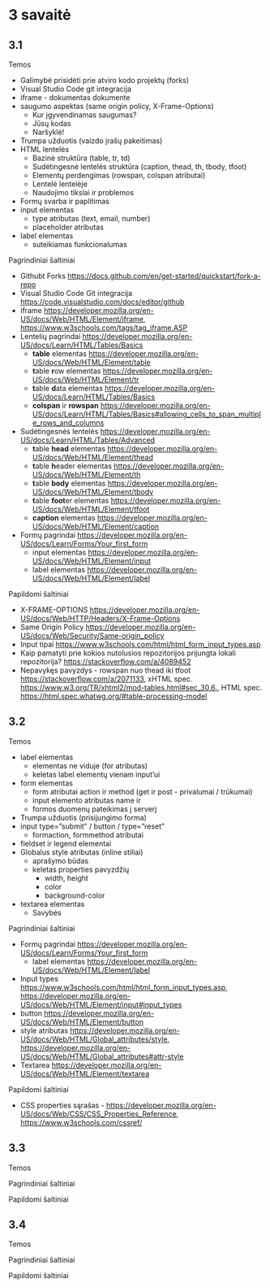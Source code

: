 # 3 savaitė

## 3.1

Temos

-   Galimybė prisidėti prie atviro kodo projektų (forks)
-   Visual Studio Code git integracija
-   iframe - dokumentas dokumente
-   saugumo aspektas (same origin policy, X-Frame-Options)
    -   Kur įgyvendinamas saugumas?
    -   Jūsų kodas
    -   Naršyklė!
-   Trumpa užduotis (vaizdo įrašų pakeitimas)
-   HTML lentelės
    -   Bazinė struktūra (table, tr, td)
    -   Sudėtingesnė lentelės struktūra (caption, thead, th, tbody, tfoot)
    -   Elementų perdengimas (rowspan, colspan atributai)
    -   Lentelė lentelėje
    -   Naudojimo tikslai ir problemos
-   Formų svarba ir paplitimas
-   input elementas
    -   type atributas (text, email, number)
    -   placeholder atributas
-   label elementas
    -   suteikiamas funkcionalumas

Pagrindiniai šaltiniai

-   Githubt Forks <https://docs.github.com/en/get-started/quickstart/fork-a-repo>
-   Visual Studio Code Git integracija <https://code.visualstudio.com/docs/editor/github>
-   iframe <https://developer.mozilla.org/en-US/docs/Web/HTML/Element/iframe>, <https://www.w3schools.com/tags/tag_iframe.ASP>
-   Lentelių pagrindai <https://developer.mozilla.org/en-US/docs/Learn/HTML/Tables/Basics>
    -   **table** elementas <https://developer.mozilla.org/en-US/docs/Web/HTML/Element/table>
    -   **t**able **r**ow elementas <https://developer.mozilla.org/en-US/docs/Web/HTML/Element/tr>
    -   **t**able **d**ata elementas <https://developer.mozilla.org/en-US/docs/Learn/HTML/Tables/Basics>
    -   **colspan** ir **rowspan** <https://developer.mozilla.org/en-US/docs/Learn/HTML/Tables/Basics#allowing_cells_to_span_multiple_rows_and_columns>
-   Sudėtingesnės lentelės <https://developer.mozilla.org/en-US/docs/Learn/HTML/Tables/Advanced>
    -   **t**able **head** elementas <https://developer.mozilla.org/en-US/docs/Web/HTML/Element/thead>
    -   **t**able **h**eader elementas <https://developer.mozilla.org/en-US/docs/Web/HTML/Element/th>
    -   **t**able **body** elementas <https://developer.mozilla.org/en-US/docs/Web/HTML/Element/tbody>
    -   **t**able **foot**er elementas <https://developer.mozilla.org/en-US/docs/Web/HTML/Element/tfoot>
    -   **caption** elementas <https://developer.mozilla.org/en-US/docs/Web/HTML/Element/caption>
-   Formų pagrindai <https://developer.mozilla.org/en-US/docs/Learn/Forms/Your_first_form>
    -   input elementas <https://developer.mozilla.org/en-US/docs/Web/HTML/Element/input>
    -   label elementas <https://developer.mozilla.org/en-US/docs/Web/HTML/Element/label>

Papildomi šaltiniai

-   X-FRAME-OPTIONS <https://developer.mozilla.org/en-US/docs/Web/HTTP/Headers/X-Frame-Options>
-   Same Origin Policy <https://developer.mozilla.org/en-US/docs/Web/Security/Same-origin_policy>
-   Input tipai <https://www.w3schools.com/html/html_form_input_types.asp>
-   Kaip pamatyti prie kokios nutolusios repozitorijos prijungta lokali repozitorija? <https://stackoverflow.com/a/4089452>
-   Nepavykęs pavyzdys - rowspan nuo thead iki tfoot <https://stackoverflow.com/a/2071133>, xHTML spec. <https://www.w3.org/TR/xhtml2/mod-tables.html#sec_30.6.>, HTML spec. <https://html.spec.whatwg.org/#table-processing-model>

## 3.2

Temos

-   label elementas
    -   elementas ne viduje (for atributas)
    -   keletas label elementų vienam input’ui
-   form elementas
    -   form atributai action ir method (get ir post - privalumai / trūkumai)
    -   input elemento atributas name ir
    -   formos duomenų pateikimas į serverį
-   Trumpa užduotis (prisijungimo forma)
-   input type=”submit” / button / type=”reset”
    -   formaction, formmethod atributai
-   fieldset ir legend elementai
-   Globalus style atributas (inline stiliai)
    -   aprašymo būdas
    -   keletas properties pavyzdžių
        -   width, height
        -   color
        -   background-color
-   textarea elementas
    -   Savybės

Pagrindiniai šaltiniai

-   Formų pagrindai <https://developer.mozilla.org/en-US/docs/Learn/Forms/Your_first_form>
    -   label elementas <https://developer.mozilla.org/en-US/docs/Web/HTML/Element/label>
-   Input types <https://www.w3schools.com/html/html_form_input_types.asp>, <https://developer.mozilla.org/en-US/docs/Web/HTML/Element/input#input_types>
-   button <https://developer.mozilla.org/en-US/docs/Web/HTML/Element/button>
-   style atributas <https://developer.mozilla.org/en-US/docs/Web/HTML/Global_attributes/style>, <https://developer.mozilla.org/en-US/docs/Web/HTML/Global_attributes#attr-style>
-   Textarea <https://developer.mozilla.org/en-US/docs/Web/HTML/Element/textarea>

Papildomi šaltiniai

-   CSS properties sąrašas - <https://developer.mozilla.org/en-US/docs/Web/CSS/CSS_Properties_Reference>, <https://www.w3schools.com/cssref/>

## 3.3

Temos

Pagrindiniai šaltiniai

Papildomi šaltiniai

## 3.4

Temos

Pagrindiniai šaltiniai

Papildomi šaltiniai
